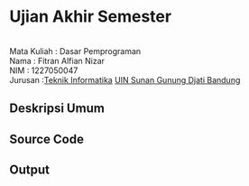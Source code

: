 # Ujian Akhir Semester 
<br>Mata Kuliah 	: Dasar Pemprograman
<br> Nama		: Fitran Alfian Nizar
<br>NIM		:	 1227050047
<br>Jurusan		:[Teknik Informatika](http://if.uinsgd.ac.id/) [UIN Sunan Gunung Djati Bandung](https://uinsgd.ac.id/) 

## Deskripsi Umum

## Source Code

## Output

